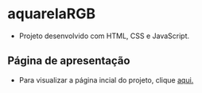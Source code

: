 # aquarelaRGB
- Projeto desenvolvido com HTML, CSS e JavaScript.
## Página de apresentação
- Para visualizar a página incial do projeto, clique [aqui.](https://francisco-93.github.io/aquarelaRGB/index.html)
